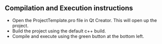 ## Compilation and Execution instructions
- Open the ProjectTemplate.pro file in Qt Creator. This will open up the project.
- Build the project using the default c++ build.
- Compile and execute using the green button at the bottom left.